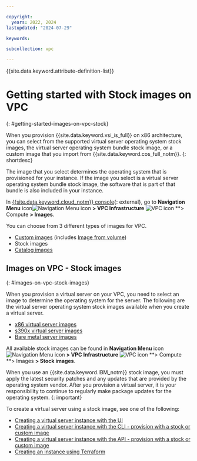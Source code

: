 ```yaml
---

copyright:
  years: 2022, 2024
lastupdated: "2024-07-29"

keywords:

subcollection: vpc

---
```


{{site.data.keyword.attribute-definition-list}}

# Getting started with Stock images on VPC
{: #getting-started-images-on-vpc-stock}

When you provision {{site.data.keyword.vsi_is_full}} on x86 architecture, you can select from the supported virtual server operating system stock images, the virtual server operating system bundle stock image, or a custom image that you import from {{site.data.keyword.cos_full_notm}}.
{: shortdesc}

The image that you select determines the operating system that is provisioned for your instance. If the image you select is a virtual server operating system bundle stock image, the software that is part of that bundle is also included in your instance.

In [{{site.data.keyword.cloud_notm}} console](/login){: external}, go to **Navigation Menu** icon![Navigation Menu icon](../icons/icon_hamburger.svg) **> VPC Infrastructure** ![VPC icon](../../icons/vpc.svg) **> Compute **> Images**.

You can choose from 3 different types of images for VPC.
* [Custom images](/docs/vpc?topic=vpc-planning-custom-images) (includes [Image from volume](/docs/vpc?topic=vpc-image-from-volume-vpc))
* Stock images
* [Catalog images](/docs/vpc?topic=vpc-getting-started-images-on-vpc-catalog)

## Images on VPC - Stock images
{: #images-on-vpc-stock-images}

When you provision a virtual server on your VPC, you need to select an image to determine the operating system for the server. The following are the virtual server operating system stock images available when you create a virtual server.

* [x86 virtual server images](/docs/vpc?topic=vpc-about-images)
* [s390x virtual server images](/docs/vpc?topic=vpc-vsabout-images)
* [Bare metal server images](/docs/vpc?topic=vpc-bare-metal-image)

All available stock images can be found in **Navigation Menu** icon![Navigation Menu icon](../icons/icon_hamburger.svg) **> VPC Infrastructure** ![VPC icon](../../icons/vpc.svg) **> Compute **> Images **> Stock images**.

When you use an {{site.data.keyword.IBM_notm}} stock image, you must apply the latest security patches and any updates that are provided by the operating system vendor. After you provision a virtual server, it is your responsibility to continue to regularly make package updates for the operating system.
{: important}

To create a virtual server using a stock image, see one of the following:
* [Creating a virtual server instance with the UI](/docs/vpc?topic=vpc-creating-virtual-servers&interface=ui#creating-virtual-servers-ui)
* [Creating a virtual server instance with the CLI - provision with a stock or custom image](/docs/vpc?topic=vpc-creating-virtual-servers&interface=cli#instance-create-from-image-cli)
* [Creating a virtual server instance with the API - provision with a stock or custom image](/docs/vpc?topic=vpc-creating-virtual-servers&interface=api#create-instance-stock-custom-image-api)
* [Creating an instance using Terraform](/docs/vpc?topic=vpc-creating-virtual-servers&interface=terraform#create-instance-using-terraform)
